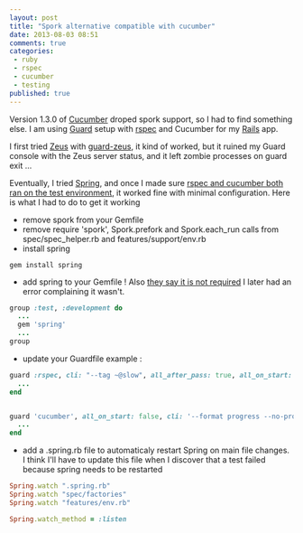 ```yaml
---
layout: post
title: "Spork alternative compatible with cucumber"
date: 2013-08-03 08:51
comments: true
categories:
 - ruby
 - rspec
 - cucumber
 - testing
published: true
---
```

Version 1.3.0 of [Cucumber](http://cukes.info/) droped spork support, so I had to find something else. I am using [Guard](https://github.com/guard/guard) setup with [rspec](http://rspec.info/) and Cucumber for my [Rails](http://rubyonrails.org/) app.

I first tried [Zeus](https://github.com/burke/zeus) with [guard-zeus](https://github.com/qnm/guard-zeus), it kind of worked, but it ruined my Guard console with the Zeus server status, and it left zombie processes on guard exit ...

Eventually, I tried [Spring](https://github.com/jonleighton/spring), and once I made sure [rspec and cucumber both ran on the test environment](/simplest-way-to-speed-up-rspec-with-in-memory-sqlite-db/), it worked fine with minimal configuration. Here is what I had to do to get it working

* remove spork from your Gemfile
* remove require 'spork', Spork.prefork and Spork.each_run calls from spec/spec_helper.rb and features/support/env.rb
* install spring

```
gem install spring
```

* add spring to your Gemfile ! Also [they say it is not required](https://github.com/jonleighton/spring/blob/master/README.md) I later had an error complaining it wasn't.

```ruby
group :test, :development do
  ...
  gem 'spring'
  ...
group
```

* update your Guardfile example :

```ruby
guard :rspec, cli: "--tag ~@slow", all_after_pass: true, all_on_start: false, keep_failed: true, spring: true, bundler: false do
  ...
end


guard 'cucumber', all_on_start: false, cli: '--format progress --no-profile', command_prefix: 'spring', bundler: false do
  ...
end
```

* add a .spring.rb file to automaticaly restart Spring on main file changes. I think I'll have to update this file when I discover that a test failed because spring needs to be restarted

```ruby
Spring.watch ".spring.rb"
Spring.watch "spec/factories"
Spring.watch "features/env.rb"

Spring.watch_method = :listen
```
